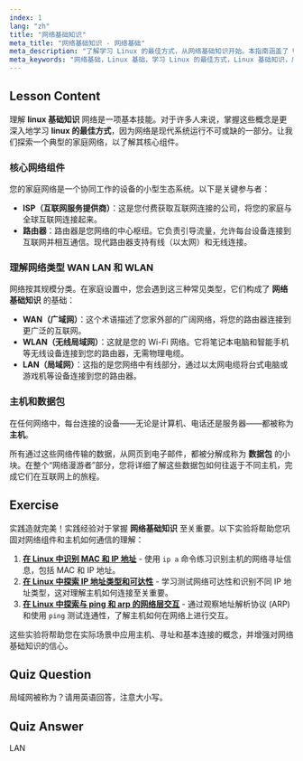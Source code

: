 ```yaml
---
index: 1
lang: "zh"
title: "网络基础知识"
meta_title: "网络基础知识 - 网络基础"
meta_description: "了解学习 Linux 的最佳方式，从网络基础知识开始。本指南涵盖了 WAN、LAN、路由器和主机等网络组件的基础知识，适合初学者。"
meta_keywords: "网络基础，Linux 基础，学习 Linux 的最佳方式，Linux 基础知识，广域网，局域网，无线局域网，网络教程，网络指南"
---
```


## Lesson Content

理解 **linux 基础知识** 网络是一项基本技能。对于许多人来说，掌握这些概念是更深入地学习 **linux 的最佳方式**，因为网络是现代系统运行不可或缺的一部分。让我们探索一个典型的家庭网络，以了解其核心组件。

### 核心网络组件

您的家庭网络是一个协同工作的设备的小型生态系统。以下是关键参与者：

- **ISP（互联网服务提供商）**：这是您付费获取互联网连接的公司，将您的家庭与全球互联网连接起来。
- **路由器**：路由器是您网络的中心枢纽。它负责引导流量，允许每台设备连接到互联网并相互通信。现代路由器支持有线（以太网）和无线连接。

### 理解网络类型 WAN LAN 和 WLAN

网络按其规模分类。在家庭设置中，您会遇到这三种常见类型，它们构成了 **网络基础知识** 的基础：

- **WAN（广域网）**：这个术语描述了您家外部的广阔网络，将您的路由器连接到更广泛的互联网。
- **WLAN（无线局域网）**：这就是您的 Wi-Fi 网络。它将笔记本电脑和智能手机等无线设备连接到您的路由器，无需物理电缆。
- **LAN（局域网）**：这指的是您网络中有线部分，通过以太网电缆将台式电脑或游戏机等设备连接到您的路由器。

### 主机和数据包

在任何网络中，每台连接的设备——无论是计算机、电话还是服务器——都被称为 **主机**。

所有通过这些网络传输的数据，从网页到电子邮件，都被分解成称为 **数据包** 的小块。在整个“网络漫游者”部分，您将详细了解这些数据包如何往返于不同主机，完成它们在互联网上的旅程。

## Exercise

实践造就完美！实践经验对于掌握 **网络基础知识** 至关重要。以下实验将帮助您巩固对网络组件和主机如何通信的理解：

1. **[在 Linux 中识别 MAC 和 IP 地址](https://labex.io/zh/labs/comptia-identify-mac-and-ip-addresses-in-linux-592731)** - 使用 `ip a` 命令练习识别主机的网络寻址信息，包括 MAC 和 IP 地址。
2. **[在 Linux 中探索 IP 地址类型和可达性](https://labex.io/zh/labs/comptia-explore-ip-address-types-and-reachability-in-linux-592780)** - 学习测试网络可达性和识别不同 IP 地址类型，这对理解主机如何连接至关重要。
3. **[在 Linux 中探索与 ping 和 arp 的网络层交互](https://labex.io/zh/labs/comptia-explore-network-layer-interaction-with-ping-and-arp-in-linux-592746)** - 通过观察地址解析协议 (ARP) 和使用 `ping` 测试连通性，了解主机如何在网络上进行交互。

这些实验将帮助您在实际场景中应用主机、寻址和基本连接的概念，并增强对网络基础知识的信心。

## Quiz Question

局域网被称为？请用英语回答，注意大小写。

## Quiz Answer

LAN
